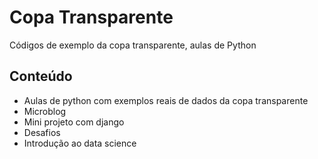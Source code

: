# Copa Transparente

Códigos de exemplo da copa transparente, aulas de Python

## Conteúdo
- Aulas de python com exemplos reais de dados da copa transparente
- Microblog
- Mini projeto com django
- Desafios
- Introdução ao data science
